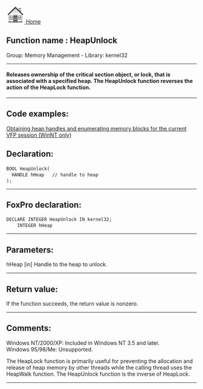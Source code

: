 [<img src="../../images/home.png"> Home ](https://github.com/VFPX/Win32API)  

## Function name : HeapUnlock
Group: Memory Management - Library: kernel32    
***  


#### Releases ownership of the critical section object, or lock, that is associated with a specified heap. The HeapUnlock function reverses the action of the HeapLock function.
***  


## Code examples:
[Obtaining heap handles and enumerating memory blocks for the current VFP session (WinNT only)](../../samples/sample_176.md)  

## Declaration:
```foxpro  
BOOL HeapUnlock(
  HANDLE hHeap   // handle to heap
);  
```  
***  


## FoxPro declaration:
```foxpro  
DECLARE INTEGER HeapUnlock IN kernel32;
	INTEGER hHeap  
```  
***  


## Parameters:
hHeap 
[in] Handle to the heap to unlock.   
***  


## Return value:
If the function succeeds, the return value is nonzero.  
***  


## Comments:
Windows NT/2000/XP: Included in Windows NT 3.5 and later.  
Windows 95/98/Me: Unsupported.  
  
The HeapLock function is primarily useful for preventing the allocation and release of heap memory by other threads while the calling thread uses the HeapWalk function. The HeapUnlock function is the inverse of HeapLock.  
  
***  

